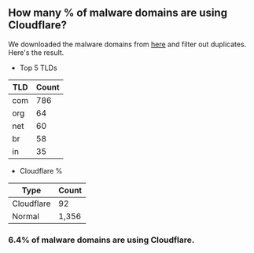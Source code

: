 ## How many % of malware domains are using Cloudflare?


We downloaded the malware domains from [here](https://urlhaus.abuse.ch) and filter out duplicates.
Here's the result.


[//]: # (start replacement)


- Top 5 TLDs

| TLD | Count |
| --- | --- |
| com | 786 |
| org | 64 |
| net | 60 |
| br | 58 |
| in | 35 |


- Cloudflare %

| Type | Count |
| --- | --- |
| Cloudflare | 92 |
| Normal | 1,356 |


### 6.4% of malware domains are using Cloudflare.